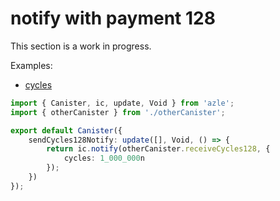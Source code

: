 # notify with payment 128

This section is a work in progress.

Examples:

-   [cycles](https://github.com/demergent-labs/azle/tree/main/examples/cycles)

```typescript
import { Canister, ic, update, Void } from 'azle';
import { otherCanister } from './otherCanister';

export default Canister({
    sendCycles128Notify: update([], Void, () => {
        return ic.notify(otherCanister.receiveCycles128, {
            cycles: 1_000_000n
        });
    })
});
```
